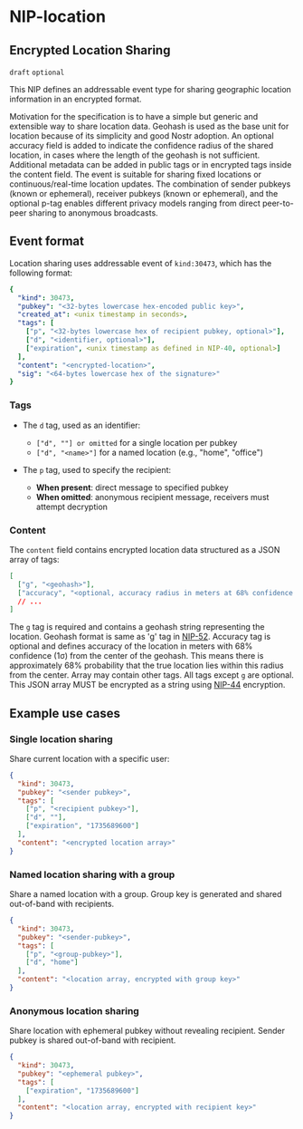 NIP-location
======

Encrypted Location Sharing
--------------------------

`draft` `optional`

This NIP defines an addressable event type for sharing geographic location information in an encrypted format.

Motivation for the specification is to have a simple but generic and extensible way to share location data. Geohash is used as the base unit for location because of its simplicity and good Nostr adoption. An optional accuracy field is added to indicate the confidence radius of the shared location, in cases where the length of the geohash is not sufficient.
Additional metadata can be added in public tags or in encrypted tags inside the content field.
The event is suitable for sharing fixed locations or continuous/real-time location updates.
The combination of sender pubkeys (known or ephemeral), receiver pubkeys (known or ephemeral), and the optional p-tag enables different privacy models ranging from direct peer-to-peer sharing to anonymous broadcasts.

## Event format

Location sharing uses addressable event of `kind:30473`, which has the following format:

```yaml
{
  "kind": 30473,
  "pubkey": "<32-bytes lowercase hex-encoded public key>",
  "created_at": <unix timestamp in seconds>,
  "tags": [
    ["p", "<32-bytes lowercase hex of recipient pubkey, optional>"],
    ["d", "<identifier, optional>"],
    ["expiration", <unix timestamp as defined in NIP-40, optional>]
  ],
  "content": "<encrypted-location>",
  "sig": "<64-bytes lowercase hex of the signature>"
}
```

### Tags

- The `d` tag, used as an identifier:
  - `["d", ""] or omitted` for a single location per pubkey
  - `["d", "<name>"]` for a named location (e.g., "home", "office")

- The `p` tag, used to specify the recipient:
  - **When present**: direct message to specified pubkey
  - **When omitted**: anonymous recipient message, receivers must attempt decryption

### Content

The `content` field contains encrypted location data structured as a JSON array of tags:

```json
[
  ["g", "<geohash>"],
  ["accuracy", "<optional, accuracy radius in meters at 68% confidence level>"],
  // ...
]
```

The `g` tag is required and contains a geohash string representing the location. Geohash format is same as 'g' tag in [NIP-52](52.md).
Accuracy tag is optional and defines accuracy of the location in meters with 68% confidence (1σ) from the center of the geohash. This means there is approximately 68% probability that the true location lies within this radius from the center.
Array may contain other tags. All tags except `g` are optional. This JSON array MUST be encrypted as a string using [NIP-44](44.md) encryption.

## Example use cases

### Single location sharing

Share current location with a specific user:

```json
{
  "kind": 30473,
  "pubkey": "<sender pubkey>",
  "tags": [
    ["p", "<recipient pubkey>"],
    ["d", ""],
    ["expiration", "1735689600"]
  ],
  "content": "<encrypted location array>"
}
```

### Named location sharing with a group

Share a named location with a group.
Group key is generated and shared out-of-band with recipients.

```json
{
  "kind": 30473,
  "pubkey": "<sender-pubkey>",
  "tags": [
    ["p", "<group-pubkey>"],
    ["d", "home"]
  ],
  "content": "<location array, encrypted with group key>"
}
```

### Anonymous location sharing

Share location with ephemeral pubkey without revealing recipient.
Sender pubkey is shared out-of-band with recipient.

```json
{
  "kind": 30473,
  "pubkey": "<ephemeral pubkey>",
  "tags": [
    ["expiration", "1735689600"]
  ],
  "content": "<location array, encrypted with recipient key>"
}
```
